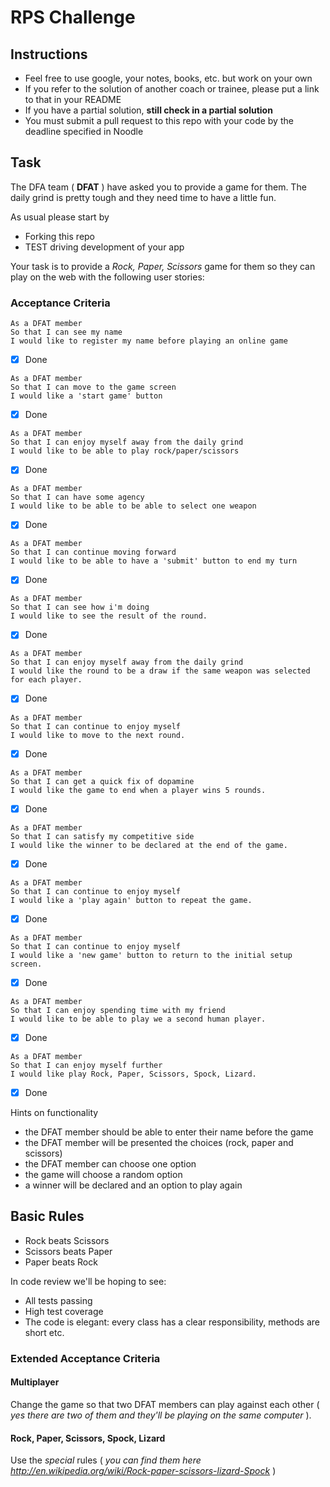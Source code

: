 # RPS Challenge

Instructions
-------

* Feel free to use google, your notes, books, etc. but work on your own
* If you refer to the solution of another coach or trainee, please put a link to that in your README
* If you have a partial solution, **still check in a partial solution**
* You must submit a pull request to this repo with your code by the deadline specified in Noodle

Task
----

The DFA team ( **DFAT** ) have asked you to provide a game for them. The daily grind is pretty tough and they need time to have a little fun.

As usual please start by

* Forking this repo
* TEST driving development of your app

Your task is to provide a _Rock, Paper, Scissors_ game for them so they can play on the web with the following user stories:

### Acceptance Criteria
```
As a DFAT member
So that I can see my name
I would like to register my name before playing an online game
```
- [x] Done
```
As a DFAT member
So that I can move to the game screen
I would like a 'start game' button
```
- [x] Done
```
As a DFAT member
So that I can enjoy myself away from the daily grind
I would like to be able to play rock/paper/scissors
```
- [x] Done
```
As a DFAT member
So that I can have some agency
I would like to be able to be able to select one weapon
```
- [x] Done
```
As a DFAT member
So that I can continue moving forward
I would like to be able to have a 'submit' button to end my turn
```
- [x] Done
```
As a DFAT member
So that I can see how i'm doing
I would like to see the result of the round.
```
- [x] Done
```
As a DFAT member
So that I can enjoy myself away from the daily grind
I would like the round to be a draw if the same weapon was selected for each player.
```
- [x] Done
```
As a DFAT member
So that I can continue to enjoy myself
I would like to move to the next round.
```
- [x] Done
```
As a DFAT member
So that I can get a quick fix of dopamine
I would like the game to end when a player wins 5 rounds.
```
- [x] Done
```
As a DFAT member
So that I can satisfy my competitive side
I would like the winner to be declared at the end of the game.
```
- [x] Done
```
As a DFAT member
So that I can continue to enjoy myself
I would like a 'play again' button to repeat the game.
```
- [x] Done
```
As a DFAT member
So that I can continue to enjoy myself
I would like a 'new game' button to return to the initial setup screen.
```
- [x] Done
```
As a DFAT member
So that I can enjoy spending time with my friend
I would like to be able to play we a second human player.
```
- [x] Done
```
As a DFAT member
So that I can enjoy myself further
I would like play Rock, Paper, Scissors, Spock, Lizard.
```
- [x] Done

Hints on functionality

- the DFAT member should be able to enter their name before the game
- the DFAT member will be presented the choices (rock, paper and scissors)
- the DFAT member can choose one option
- the game will choose a random option
- a winner will be declared and an option to play again

## Basic Rules

- Rock beats Scissors
- Scissors beats Paper
- Paper beats Rock

In code review we'll be hoping to see:

* All tests passing
* High test coverage
* The code is elegant: every class has a clear responsibility, methods are short etc.

### Extended Acceptance Criteria

#### Multiplayer

Change the game so that two DFAT members can play against each other ( _yes there are two of them and they'll be playing on the same computer_ ).

#### Rock, Paper, Scissors, Spock, Lizard

Use the _special_ rules ( _you can find them here http://en.wikipedia.org/wiki/Rock-paper-scissors-lizard-Spock_ )
